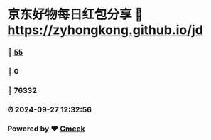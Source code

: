 # 京东好物每日红包分享 :link: https://zyhongkong.github.io/jd 
### :page_facing_up: [55](https://zyhongkong.github.io/jd/tag.html) 
### :speech_balloon: 0 
### :hibiscus: 76332 
### :alarm_clock: 2024-09-27 12:32:56 
### Powered by :heart: [Gmeek](https://github.com/Meekdai/Gmeek)
